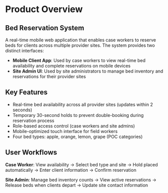 # Product Overview

## Bed Reservation System

A real-time mobile web application that enables case workers to reserve beds for clients across multiple provider sites. The system provides two distinct interfaces:

- **Mobile Client App**: Used by case workers to view real-time bed availability and complete reservations on mobile devices
- **Site Admin UI**: Used by site administrators to manage bed inventory and reservations for their provider sites

## Key Features

- Real-time bed availability across all provider sites (updates within 2 seconds)
- Temporary 30-second holds to prevent double-booking during reservation process
- Role-based access control (case workers and site admins)
- Mobile-optimized touch interface for field workers
- Four bed types: apple, orange, lemon, grape (POC categories)

## User Workflows

**Case Worker**: View availability → Select bed type and site → Hold placed automatically → Enter client information → Confirm reservation

**Site Admin**: Manage bed inventory counts → View active reservations → Release beds when clients depart → Update site contact information
